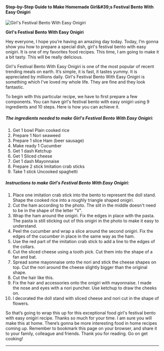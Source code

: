             

#### Step-by-Step Guide to Make Homemade Girl&amp;#39;s Festival Bento With Easy Onigiri

![Girl's Festival Bento With Easy Onigiri](https://img-global.cpcdn.com/recipes/6674810290569216/751x532cq70/girls-festival-bento-with-easy-onigiri-recipe-main-photo.jpg)

**Girl's Festival Bento With Easy Onigiri**

Hey everyone, I hope you’re having an amazing day today. Today, I’m gonna show you how to prepare a special dish, girl's festival bento with easy onigiri. It is one of my favorites food recipes. This time, I am going to make it a bit tasty. This will be really delicious.

Girl's Festival Bento With Easy Onigiri is one of the most popular of recent trending meals on earth. It’s simple, it is fast, it tastes yummy. It is appreciated by millions daily. Girl's Festival Bento With Easy Onigiri is something which I’ve loved my whole life. They are fine and they look fantastic.

To begin with this particular recipe, we have to first prepare a few components. You can have girl's festival bento with easy onigiri using 9 ingredients and 10 steps. Here is how you can achieve it.

##### The ingredients needed to make Girl's Festival Bento With Easy Onigiri:

1.  Get 1 bowl Plain cooked rice
2.  Prepare 1 Nori seaweed
3.  Prepare 1 slice Ham (beer sausage)
4.  Make ready 1 Cucumber
5.  Get 1 dash Ketchup
6.  Get 1 Sliced cheese
7.  Get 1 dash Mayonnaise
8.  Prepare 2 stick Imitation crab sticks
9.  Take 1 stick Uncooked spaghetti

##### Instructions to make Girl's Festival Bento With Easy Onigiri:

1.  Place one imitation crab stick into the bento to represent the doll stand. Shape the cooked rice into a roughly triangle shaped onigiri.
2.  Cut the ham according to the photo. The slit in the middle doesn't need to be in the shape of the letter "V".
3.  Wrap the ham around the onigiri. Fix the edges in place with the pasta. The pasta is still sticking out of this onigiri in the photo to make it easy to understand.
4.  Peel the cucumber and wrap a slice around the second onigiri. Fix the edges of the cucumber in place in the same way as the ham.
5.  Use the red part of the imitation crab stick to add a line to the edges of the collars.
6.  Cut the sliced cheese using a tooth pick. Cut them into the shape of a fan and bat.
7.  Spread some mayonnaise onto the nori and stick the cheese shapes on top. Cut the nori around the cheese slightly bigger than the original shape.
8.  Cut the hair like this.
9.  Fix the hair and accessories onto the onigiri with mayonnaise. I made the nose and eyes with a nori puncher. Use ketchup to draw the cheeks on.
10.  I decorated the doll stand with sliced cheese and nori cut in the shape of flowers.

So that’s going to wrap this up for this exceptional food girl's festival bento with easy onigiri recipe. Thanks so much for your time. I am sure you will make this at home. There’s gonna be more interesting food in home recipes coming up. Remember to bookmark this page on your browser, and share it to your family, colleague and friends. Thank you for reading. Go on get cooking!

* * *